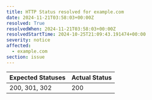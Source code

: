 ```yaml
---
title: HTTP Status resolved for example.com
date: 2024-11-21T03:58:03+00:00Z
resolved: True
resolvedWhen: 2024-11-21T03:58:03+00:00Z
resolvedStartTime: 2024-10-25T21:09:43.191474+00:00
severity: notice
affected:
  - example.com
section: issue
---
```


| Expected Statuses | Actual Status  |
|-------------------|----------------|
| 200, 301, 302 | 200 |
